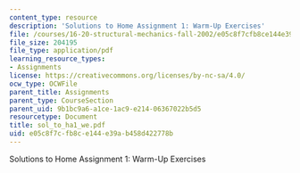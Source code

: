 ```yaml
---
content_type: resource
description: 'Solutions to Home Assignment 1: Warm-Up Exercises'
file: /courses/16-20-structural-mechanics-fall-2002/e05c8f7cfb8ce144e39ab458d422778b_sol_to_ha1_we.pdf
file_size: 204195
file_type: application/pdf
learning_resource_types:
- Assignments
license: https://creativecommons.org/licenses/by-nc-sa/4.0/
ocw_type: OCWFile
parent_title: Assignments
parent_type: CourseSection
parent_uid: 9b1bc9a6-a1ce-1ac9-e214-06367022b5d5
resourcetype: Document
title: sol_to_ha1_we.pdf
uid: e05c8f7c-fb8c-e144-e39a-b458d422778b
---
```

Solutions to Home Assignment 1: Warm-Up Exercises